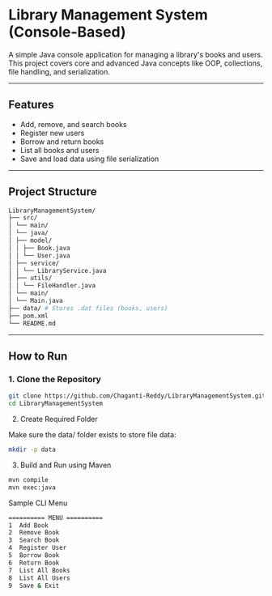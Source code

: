 # Library Management System (Console-Based)

A simple Java console application for managing a library's books and users. This project covers core and advanced Java concepts like OOP, collections, file handling, and serialization.

---

## Features

- Add, remove, and search books
- Register new users
- Borrow and return books
- List all books and users
- Save and load data using file serialization

---

## Project Structure

```bash
LibraryManagementSystem/
├── src/
│ └── main/
│ └── java/
│ ├── model/
│ │ ├── Book.java
│ │ └── User.java
│ ├── service/
│ │ └── LibraryService.java
│ ├── utils/
│ │ └── FileHandler.java
│ └── main/
│ └── Main.java
├── data/ # Stores .dat files (books, users)
├── pom.xml
└── README.md
```

---

## How to Run

### 1. Clone the Repository

```bash
git clone https://github.com/Chaganti-Reddy/LibraryManagementSystem.git
cd LibraryManagementSystem
```

2. Create Required Folder

Make sure the data/ folder exists to store file data:

```bash 
mkdir -p data
```

3. Build and Run using Maven

```bash
mvn compile
mvn exec:java
```

Sample CLI Menu

```bash
========== MENU ==========
1  Add Book
2  Remove Book
3  Search Book
4  Register User
5  Borrow Book
6  Return Book
7  List All Books
8  List All Users
9  Save & Exit
```
